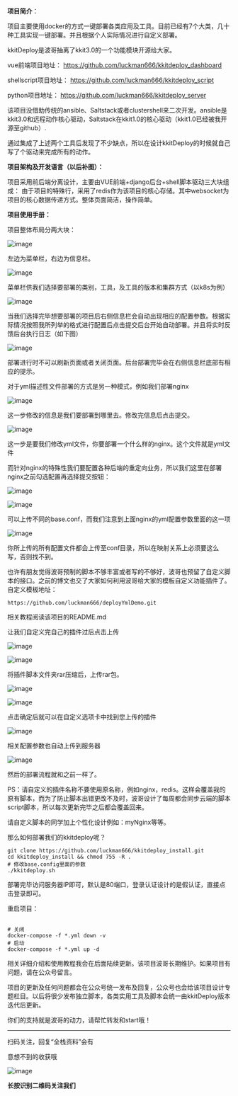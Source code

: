 **项目简介**：

项目主要使用docker的方式一键部署各类应用及工具。目前已经有7个大类，几十种工具实现一键部署。并且根据个人实际情况进行自定义部署。

kkitDeploy是波哥抽离了kkit3.0的一个功能模块开源给大家。


vue前端项目地址：
https://github.com/luckman666/kkitdeploy_dashboard

shellscript项目地址：
https://github.com/luckman666/kkitdeploy_script

python项目地址：
https://github.com/luckman666/kkitdeploy_server


该项目没借助传统的ansible、Saltstack或者clustershell来二次开发。ansible是kkit3.0和远程动作核心驱动，Saltstack在kkit1.0的核心驱动（kkit1.0已经被我开源至github）.

通过集成了上述两个工具后发现了不少缺点，所以在设计kkitDeploy的时候就自己写了个驱动来完成所有的动作。

**项目架构及开发语言（以后补图）：**

项目采用前后端分离设计，主要由VUE前端+django后台+shell脚本驱动三大块组成：
由于项目的特殊行，采用了redis作为该项目的核心存储。其中websocket为项目的核心数据传递方式。整体页面简洁，操作简单。

**项目使用手册：**

项目整体布局分两大块：

![image](https://upload-images.jianshu.io/upload_images/14069013-2726d15317587395?imageMogr2/auto-orient/strip%7CimageView2/2/w/1240)

左边为菜单栏，右边为信息栏。

![image](https://upload-images.jianshu.io/upload_images/14069013-f3c03383ee624a61?imageMogr2/auto-orient/strip%7CimageView2/2/w/1240)

菜单栏供我们选择要部署的类别，工具，及工具的版本和集群方式（以k8s为例）

![image](https://upload-images.jianshu.io/upload_images/14069013-4dde7d9a5cfef879?imageMogr2/auto-orient/strip%7CimageView2/2/w/1240)

当我们选择完毕想要部署的项目后右侧信息栏会自动出现相应的配置参数。根据实际情况按照我所列举的格式进行配置后点击提交后台开始自动部署。并且将实时反馈后台执行日志（如下图）

![image](https://upload-images.jianshu.io/upload_images/14069013-35055a6531e200fa?imageMogr2/auto-orient/strip%7CimageView2/2/w/1240)

部署进行时不可以刷新页面或者关闭页面。后台部署完毕会在右侧信息栏底部有相应的提示。

对于yml描述性文件部署的方式是另一种模式，例如我们部署nginx

![image](https://upload-images.jianshu.io/upload_images/14069013-aca0ebb145cad381?imageMogr2/auto-orient/strip%7CimageView2/2/w/1240)

这一步修改的信息是我们要部署到哪里去。修改完信息后点击提交。

![image](https://upload-images.jianshu.io/upload_images/14069013-4f17996ee02c5db0?imageMogr2/auto-orient/strip%7CimageView2/2/w/1240)

这一步是要我们修改yml文件，你要部署一个什么样的nginx。这个文件就是yml文件

而针对nginx的特殊性我们要配置各种后端的重定向业务，所以我们这里在部署nginx之前勾选配置再选择提交按钮：

![image](https://upload-images.jianshu.io/upload_images/14069013-12a63cbdab0bcf42?imageMogr2/auto-orient/strip%7CimageView2/2/w/1240)

![image](https://upload-images.jianshu.io/upload_images/14069013-bce31e26bdb22123?imageMogr2/auto-orient/strip%7CimageView2/2/w/1240)

可以上传不同的base.conf，而我们注意到上面nginx的yml配置参数里面的这一项

![image](https://upload-images.jianshu.io/upload_images/14069013-5127e723d04a4614?imageMogr2/auto-orient/strip%7CimageView2/2/w/1240)

你所上传的所有配置文件都会上传至conf目录，所以在映射关系上必须要这么写，否则找不到。

也许有朋友觉得波哥预制的脚本不够丰富或者写的不够好，波哥也预留了自定义脚本的接口。之前的博文也交了大家如何利用波哥给大家的模板自定义功能插件了。自定义模板地址：

```
https://github.com/luckman666/deployYmlDemo.git
```

相关教程阅读该项目的README.md

让我们自定义完自己的插件过后点击上传  

![image](https://upload-images.jianshu.io/upload_images/14069013-d276faa826088be8?imageMogr2/auto-orient/strip%7CimageView2/2/w/1240)

![image](https://upload-images.jianshu.io/upload_images/14069013-0e1b385c7b968ee8?imageMogr2/auto-orient/strip%7CimageView2/2/w/1240)

将插件脚本文件夹rar压缩后，上传rar包。

![image](https://upload-images.jianshu.io/upload_images/14069013-51f43bf65733b441?imageMogr2/auto-orient/strip%7CimageView2/2/w/1240)

![image](https://upload-images.jianshu.io/upload_images/14069013-ec11ce854e3d4305?imageMogr2/auto-orient/strip%7CimageView2/2/w/1240)

点击确定后就可以在自定义选项卡中找到您上传的插件

![image](https://upload-images.jianshu.io/upload_images/14069013-253e8977eb3e0632?imageMogr2/auto-orient/strip%7CimageView2/2/w/1240)

相关配置参数也自动上传到服务器

![image](https://upload-images.jianshu.io/upload_images/14069013-e4dfe48f324b17cc?imageMogr2/auto-orient/strip%7CimageView2/2/w/1240)

然后的部署流程就和之前一样了。

PS：请自定义的插件名称不要使用原名称，例如nginx，redis。这样会覆盖我的原有脚本，而为了防止脚本出错更改不及时，波哥设计了每周都会同步云端的脚本script脚本，所以每次更新完毕之后都会覆盖回来。

请自定义脚本的同学加上个性化设计例如：myNginx等等。

那么如何部署我们的kkitdeploy呢？

```
git clone https://github.com/luckman666/kkitdeploy_install.git
cd kkitdeploy_install && chmod 755 -R .
# 修改base.config里面的参数
./kkitdeploy.sh
```

部署完毕访问服务器IP即可，默认是80端口，登录认证设计的是假认证，直接点击登录即可。

重启项目：

```

# 关闭
docker-compose -f *.yml down -v 
# 启动
docker-compose -f *.yml up -d
```

相关详细介绍和使用教程我会在后面陆续更新。该项目波哥长期维护。如果项目有问题，请在公众号留言。

项目的更新及任何问题都会在公众号统一发布及回复，公众号也会给该项目设计专题栏目。以后将很少发布独立脚本，各类实用工具及脚本会统一由kkitDeploy版本迭代后更新。

你们的支持就是波哥的动力，请帮忙转发和start哦！

* * *

扫码关注，回复“全栈资料”会有

意想不到的收获哦


![image](https://upload-images.jianshu.io/upload_images/14069013-9e9bed4ff95ffc41?imageMogr2/auto-orient/strip%7CimageView2/2/w/1240)



**长按识别二维码关注我们**




